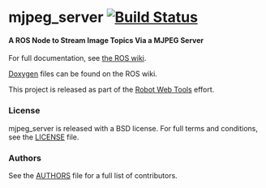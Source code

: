 mjpeg_server [![Build Status](https://api.travis-ci.org/RobotWebTools/mjpeg_server.png)](https://travis-ci.org/RobotWebTools/mjpeg_server)
============

#### A ROS Node to Stream Image Topics Via a MJPEG Server
For full documentation, see [the ROS wiki](http://ros.org/wiki/mjpeg_server).

[Doxygen](http://docs.ros.org/indigo/api/mjpeg_server/html/) files can be found on the ROS wiki.

This project is released as part of the [Robot Web Tools](http://robotwebtools.org/) effort.

### License
mjpeg_server is released with a BSD license. For full terms and conditions, see the [LICENSE](LICENSE) file.

### Authors
See the [AUTHORS](AUTHORS.md) file for a full list of contributors.
